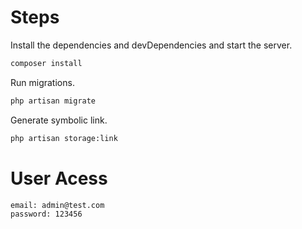 # Steps

Install the dependencies and devDependencies and start the server.

```sh
composer install
```

Run migrations.

```sh
php artisan migrate
```

Generate symbolic link.

```sh
php artisan storage:link
```

# User Acess

```sh
email: admin@test.com
password: 123456
```
